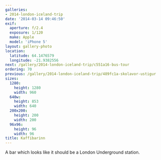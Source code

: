 ```yaml
---
galleries:
- 2014-london-iceland-trip
date: '2014-03-14 09:46:50'
exif:
  aperture: f/2.4
  exposure: 1/120
  make: Apple
  model: 'iPhone 5'
layout: gallery-photo
location:
  latitude: 64.1476579
  longitude: -21.9382556
next: /gallery/2014-london-iceland-trip/c551a16-bus-tour
ordering: 70
previous: /gallery/2014-london-iceland-trip/489fc1a-skolavor-ustigur
sizes:
  1280:
    height: 1280
    width: 960
  640w:
    height: 853
    width: 640
  200x200:
    height: 200
    width: 200
  96x96:
    height: 96
    width: 96
title: Kaffibarinn
---
```


A bar which looks like it should be a London Underground station.
